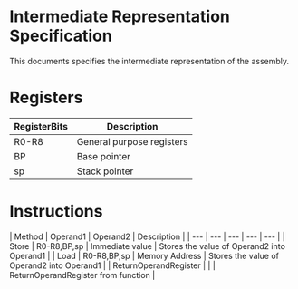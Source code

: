 Intermediate Representation Specification
====

This documents specifies the intermediate representation of the assembly.


# Registers

| RegisterBits | Description |
| --- | ----------- |
| R0-R8 | General purpose registers |
| BP | Base pointer |
| sp | Stack pointer |

# Instructions

| Method | Operand1 | Operand2 | Description |
| --- | --- | --- | --- | --- |
| Store | R0-R8,BP,sp | Immediate value | Stores the value of Operand2 into Operand1 |
| Load | R0-R8,BP,sp | Memory Address | Stores the value of Operand2 into Operand1 |
| ReturnOperandRegister | | | ReturnOperandRegister from function |
